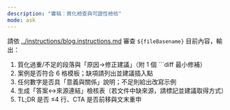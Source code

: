 ```yaml
---
description: "審稿：質化檢查與可證性檢核"
mode: ask
---
```


請依 [../instructions/blog.instructions.md](../instructions/blog.instructions.md) 審查 `${fileBasename}` 目前內容，輸出：
1) 質化過重/不足的段落與「原因→修正建議」（附 1 個 ```diff 最小修補）
2) 案例是否符合 6 格模板；缺項請列出並建議插入點
3) 任何數字是否具「意義與關係」說明；不足則給出改寫示例
4) 生成「答案↔來源連結」檢核表（若文件中缺來源，請標記並建議取得方式）
5) TL;DR 是否 ≤4 行、CTA 是否前移與文末重申
